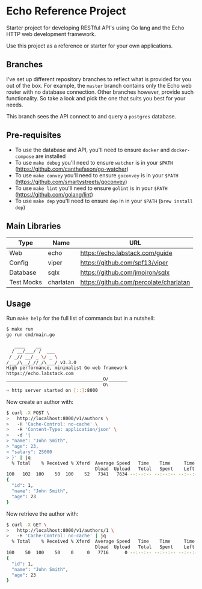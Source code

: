 # Echo Reference Project

Starter project for developing RESTful API's using Go lang and the Echo HTTP web development framework.

Use this project as a reference or starter for your own applications.

## Branches

I've set up different repository branches to reflect what is provided for you out of the box. For example, the `master` branch contains only the Echo web router with no database connection. Other branches however, provide such functionality. So take a look and pick the one that suits you best for your needs.

This branch sees the API connect to and query a `postgres` database.

## Pre-requisites

- To use the database and API, you'll need to ensure `docker` and `docker-compose` are installed
- To use `make debug` you'll need to ensure `watcher` is in your `$PATH` (https://github.com/canthefason/go-watcher)
- To use `make convey` you'll need to ensure `goconvey` is in your `$PATH` (https://github.com/smartystreets/goconvey)
- To use `make lint` you'll need to ensure `golint` is in your `$PATH` (https://github.com/golang/lint)
- To use `make dep` you'll need to ensure `dep` in in your `$PATH` (`brew install dep`)

## Main Libraries

Type | Name | URL
---- | ---- | ----
Web | echo | https://echo.labstack.com/guide
Config | viper | https://github.com/spf13/viper
Database | sqlx | https://github.com/jmoiron/sqlx
Test Mocks | charlatan | https://github.com/percolate/charlatan

## Usage

Run `make help` for the full list of commands but in a nutshell:

```sh
$ make run
go run cmd/main.go

   ____    __
  / __/___/ /  ___
 / _// __/ _ \/ _ \
/___/\__/_//_/\___/ v3.3.0
High performance, minimalist Go web framework
https://echo.labstack.com
____________________________________O/_______
                                    O\
⇨ http server started on [::]:8000
```

Now create an author with:

```sh
$ curl -X POST \
>   http://localhost:8000/v1/authors \
>   -H 'Cache-Control: no-cache' \
>   -H 'Content-Type: application/json' \
>   -d '{
> "name": "John Smith",
> "age": 23,
> "salary": 25000
> }' | jq
  % Total    % Received % Xferd  Average Speed   Time    Time     Time  Current
                                 Dload  Upload   Total   Spent    Left  Speed
100   102  100    50  100    52   7341   7634 --:--:-- --:--:-- --:--:--  8666
{
  "id": 1,
  "name": "John Smith",
  "age": 23
}
```

Now retrieve the author with:

```sh
$ curl -X GET \
>   http://localhost:8000/v1/authors/1 \
>   -H 'Cache-Control: no-cache' | jq
  % Total    % Received % Xferd  Average Speed   Time    Time     Time  Current
                                 Dload  Upload   Total   Spent    Left  Speed
100    50  100    50    0     0   7716      0 --:--:-- --:--:-- --:--:--  8333
{
  "id": 1,
  "name": "John Smith",
  "age": 23
}
```
